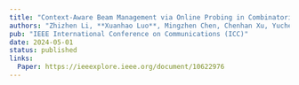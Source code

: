 ```yaml
---
title: "Context-Aware Beam Management via Online Probing in Combinatorial Multi-Armed Bandits"
authors: "Zhizhen Li, **Xuanhao Luo**, Mingzhen Chen, Chenhan Xu, Yuchen Liu"
pub: "IEEE International Conference on Communications (ICC)"
date: 2024-05-01
status: published
links:
  Paper: https://ieeexplore.ieee.org/document/10622976
---
```

